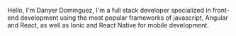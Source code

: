Hello, I'm Danyer Dominguez, I'm a full stack developer specialized in front-end development using the most popular frameworks of javascript, 
Angular and React, as well as Ionic and React Native for mobile development.
